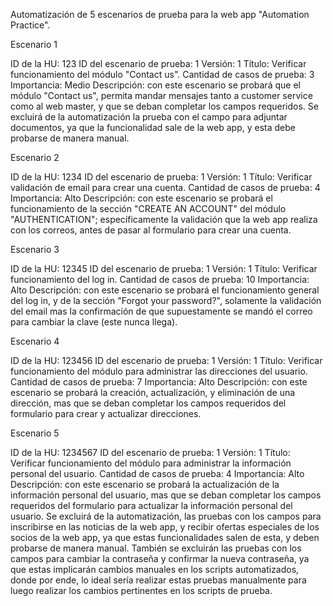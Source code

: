 
Automatización de 5 escenarios de prueba para la web app "Automation Practice".


Escenario 1

ID de la HU: 123
ID del escenario de prueba: 1
Versión: 1
Título: Verificar funcionamiento del módulo "Contact us".
Cantidad de casos de prueba: 3
Importancia: Medio
Descripción: con este escenario se probará que el módulo "Contact us", permita mandar mensajes tanto a customer service como al web master, y
			 que se deban completar los campos requeridos. Se excluirá de la automatización la prueba con el campo para adjuntar documentos,
			 ya que la funcionalidad sale de la web app, y esta debe probarse de manera manual.



Escenario 2

ID de la HU: 1234
ID del escenario de prueba: 1
Versión: 1
Título: Verificar validación de email para crear una cuenta.
Cantidad de casos de prueba: 4
Importancia: Alto
Descripción: con este escenario se probará el funcionamiento de la sección "CREATE AN ACCOUNT" del módulo "AUTHENTICATION"; específicamente la
			 validación que la web app realiza con los correos, antes de pasar al formulario para crear una cuenta.



Escenario 3

ID de la HU: 12345
ID del escenario de prueba: 1
Versión: 1
Título: Verificar funcionamiento del log in.
Cantidad de casos de prueba: 10
Importancia: Alto
Descripción: con este escenario se probará el funcionamiento general del log in, y de la sección "Forgot your password?", solamente la 
			 validación del email mas la confirmación de que supuestamente se mandó el correo para cambiar la clave (este nunca llega).
			 
			 
			 
Escenario 4

ID de la HU: 123456
ID del escenario de prueba: 1
Versión: 1
Título: Verificar funcionamiento del módulo para administrar las direcciones del usuario.
Cantidad de casos de prueba: 7
Importancia: Alto
Descripción: con este escenario se probará la creación, actualización, y eliminación de una dirección, mas que se deban completar los campos
			 requeridos del formulario para crear y actualizar direcciones.
			 
			 
			 
Escenario 5

ID de la HU: 1234567
ID del escenario de prueba: 1
Versión: 1
Título: Verificar funcionamiento del módulo para administrar la información personal del usuario.
Cantidad de casos de prueba: 4
Importancia: Alto
Descripción: con este escenario se probará la actualización de la información personal del usuario, mas que se deban completar los campos
			 requeridos del formulario para actualizar la información personal del usuario. Se excluirá de la automatización, las pruebas con
			 los campos para inscribirse en las noticias de la web app, y recibir ofertas especiales de los socios de la web app, ya que estas 
			 funcionalidades salen de esta, y deben probarse de manera manual. También se excluirán las pruebas con los campos para cambiar
			 la contraseña y confirmar la nueva contraseña, ya que estas implicarán cambios manuales en los scripts automatizados, donde por ende,
			 lo ideal sería realizar estas pruebas manualmente para luego realizar los cambios pertinentes en los scripts de prueba.